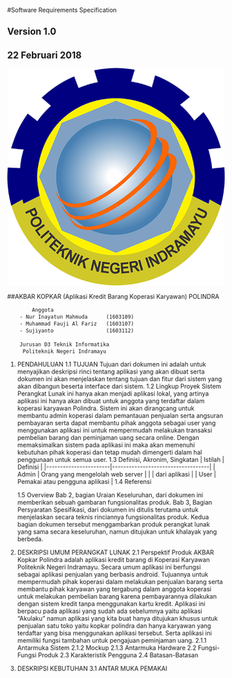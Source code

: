 #Software Requirements Specification
##			Version 1.0
##		22 Februari 2018

![Logo Polindra](/image/polindra.png)

##AKBAR KOPKAR (Aplikasi Kredit Barang Koperasi Karyawan) POLINDRA

			Anggota 
		- Nur Inayatun Mahmuda 		(1603109)
		- Muhammad Fauji Al Fariz	(1603107)
		- Sujiyanto					(1603112)
	
		Jurusan D3 Teknik Informatika
		 Politeknik Negeri Indramayu

1. PENDAHULUAN
	1.1 TUJUAN
		Tujuan dari dokumen ini adalah untuk menyajikan deskripsi rinci tentang aplikasi yang akan dibuat serta dokumen ini akan menjelaskan tentang tujuan dan fitur dari sistem yang akan dibangun beserta interface dari sistem.
	1.2 Lingkup Proyek
		Sistem Perangkat Lunak ini hanya akan menjadi aplikasi lokal, yang artinya aplikasi ini hanya akan dibuat untuk anggota yang terdaftar dalam koperasi karyawan Polindra. Sistem ini akan dirangcang untuk membantu admin koperasi dalam pemantauan penjualan serta angsuran pembayaran serta dapat membantu pihak anggota sebagai user yang menggunakan aplikasi ini untuk mempermudah melakukan transaksi pembelian barang dan peminjaman uang secara online. Dengan memaksimalkan sistem pada aplikasi ini maka akan memenuhi kebutuhan pihak koperasi dan tetap mudah dimengerti dalam hal penggunaan untuk semua user.
	1.3 Definisi, Akronim, Singkatan
		|		Istilah			|		Definisi					|
		|-----------------------|-----------------------------------|
		| Admin					| Orang yang mengelolah web server	|
		|						| dari aplikasi						|
		| User					| Pemakai atau pengguna aplikasi	|
	1.4 Referensi
		
	1.5 Overview
		Bab 2, bagian Uraian Keseluruhan, dari dokumen ini memberikan sebuah gambaran fungsionalitas produk.
		Bab 3, Bagian Persyaratan Spesifikasi, dari dokumen ini ditulis terutama untuk menjelaskan secara teknis rinciannya fungsionalitas produk.
		Kedua bagian dokumen tersebut menggambarkan produk perangkat lunak yang sama secara keseluruhan, namun ditujukan untuk khalayak yang berbeda.
2. DESKRIPSI UMUM PERANGKAT LUNAK
  2.1 Perspektif Produk
	AKBAR Kopkar Polindra adalah aplikasi kredit barang di Koperasi Karyawan Politeknik Negeri Indramayu. Secara umum aplikasi ini berfungsi sebagai aplikasi penjualan yang berbasis android. Tujuannya untuk mempermudah  pihak koperasi dalam melakukan penjualan barang serta membantu pihak karyawan yang tergabung dalam anggota koperasi untuk melakukan pembelian barang karena pembayarannya dilakukan dengan sistem kredit tanpa menggunakan kartu kredit. Aplikasi ini berpacu pada aplikasi yang sudah ada sebelumnya yaitu aplikasi “Akulaku” namun aplikasi yang kita buat hanya ditujukan khusus untuk penjualan satu toko yaitu kopkar polindra dan hanya karyawan yang terdaftar yang bisa menggunakan aplikasi tersebut. Serta aplikasi ini memiliki fungsi tambahan untuk pengajuan peminjaman uang. 
  	 2.1.1 Antarmuka Sistem
  	 2.1.2 Mockup
  	 2.1.3 Antarmuka Hardware
  2.2 Fungsi-Fungsi Produk
  2.3 Karakteristik Pengguna
  2.4 Batasan-Batasan
  
3. DESKRIPSI KEBUTUHAN
  3.1 ANTAR MUKA PEMAKAI
